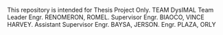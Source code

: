 This repository is intended for Thesis Project Only. 
TEAM DysIMAL 
Team Leader Engr. RENOMERON, ROMEL. 
Supervisor Engr. BIAOCO, VINCE HARVEY.
Assistant Supervisor Engr. BAYSA, JERSON.
Engr. PLAZA, ORLY
